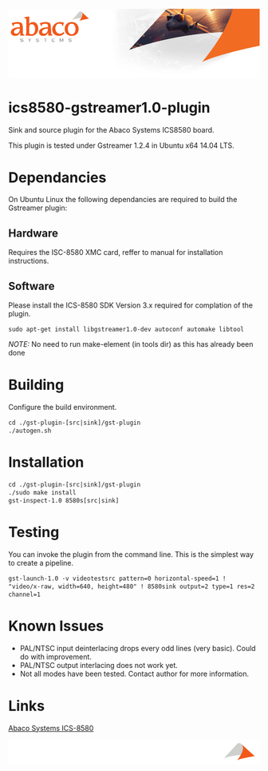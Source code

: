 ![Abaco stripe](abaco/Abaco_background-1000x275.png)
# ics8580-gstreamer1.0-plugin
Sink and source plugin for the Abaco Systems ICS8580 board.

This plugin is tested under Gstreamer 1.2.4 in Ubuntu x64 14.04 LTS.
# Dependancies
On Ubuntu Linux the following dependancies are required to build the Gstreamer plugin:
## Hardware
Requires the ISC-8580 XMC card, reffer to manual for installation instructions.
## Software
Please install the ICS-8580 SDK Version 3.x required for complation of the plugin.

```
sudo apt-get install libgstreamer1.0-dev autoconf automake libtool
```

*NOTE:* No need to run make-element (in tools dir) as this has already been done
# Building
Configure the build environment.
```
cd ./gst-plugin-[src|sink]/gst-plugin
./autogen.sh
```
# Installation
```
cd ./gst-plugin-[src|sink]/gst-plugin
./sudo make install
gst-inspect-1.0 8580s[src|sink]
```
# Testing
You can invoke the plugin from the command line. This is the simplest way to create a pipeline.
```
gst-launch-1.0 -v videotestsrc pattern=0 horizontal-speed=1 ! "video/x-raw, width=640, height=480" ! 8580sink output=2 type=1 res=2 channel=1
```
# Known Issues
* PAL/NTSC input deinterlacing drops every odd lines (very basic). Could do with improvement.
* PAL/NTSC output interlacing does not work yet.
* Not all modes have been tested. Contact author for more information.

# Links
[Abaco Systems ICS-8580](https://www.abaco.com/products/ics-8580-video-compression-board)

![Abaco footer](abaco/Abaco%20Footer1000x100.png)
